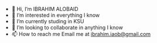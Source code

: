 - 👋 Hi, I’m IBRAHIM ALOBAID 
- 👀 I’m interested in everything I know
- 🌱 I’m currently studing in KSU 
- 💞️ I’m looking to collaborate in anything I know
- 📫 How to reach me Email me at ibrahim.iaob@gmail.com

<!---
IBRAHIMIAOB/IBRAHIMIAOB is a ✨ special ✨ repository because its `README.md` (this file) appears on your GitHub profile.
You can click the Preview link to take a look at your changes.
--->
